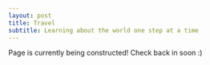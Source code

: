 ```yaml
---
layout: post
title: Travel
subtitle: Learning about the world one step at a time
---
```

Page is currently being constructed! Check back in soon :)
